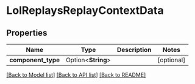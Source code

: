 # LolReplaysReplayContextData

## Properties

Name | Type | Description | Notes
------------ | ------------- | ------------- | -------------
**component_type** | Option<**String**> |  | [optional]

[[Back to Model list]](../README.md#documentation-for-models) [[Back to API list]](../README.md#documentation-for-api-endpoints) [[Back to README]](../README.md)


